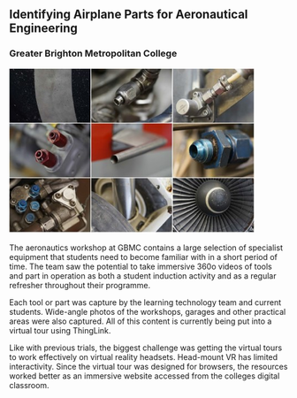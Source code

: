 ## Identifying Airplane Parts for Aeronautical Engineering
### Greater Brighton Metropolitan College

[![Identifying Airplane Parts for Aeronautical Engineering](/images/case-studies/aeronautical-engineering.jpg "Identifying Airplane Parts for Aeronautical Engineering")](/)

The aeronautics workshop at GBMC contains a large selection of specialist equipment that students need to become familiar with in a short period of time. The team saw the potential to take immersive 360o videos of tools and part in operation as both a student induction activity and as a regular refresher throughout their programme.

Each tool or part was capture by the learning technology team and current students. Wide-angle photos of the workshops, garages and other practical areas were also captured. All of this content is currently being put into a virtual tour using ThingLink.

Like with previous trials, the biggest challenge was getting the virtual tours to work effectively on virtual reality headsets. Head-mount VR has limited interactivity. Since the virtual tour was designed for browsers, the resources worked better as an immersive website accessed from the colleges digital classroom. 
